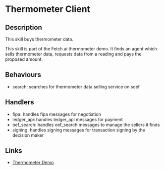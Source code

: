 # Thermometer Client

## Description

This skill buys thermometer data.

This skill is part of the Fetch.ai thermometer demo. It finds an agent which sells thermometer data, requests data from a reading and pays the proposed amount.

## Behaviours

* search: searches for thermometer data selling service on soef 

## Handlers

* fipa: handles fipa messages for negotiation
* ledger_api: handles ledger_api messages for payment
* oef_search: handles oef_search messages to manage the sellers it finds
* signing: handles signing messages for transaction signing by the decision maker


## Links

* <a href="https://docs.fetch.ai/aea/thermometer-skills/" target="_blank">Thermometer Demo</a>